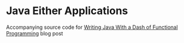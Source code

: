 # Java Either Applications

Accompanying source code for [Writing Java With a Dash of Functional Programming](https://jiahao.codes/blog/writing-java-with-a-dash-of-functional-programming/) blog post
